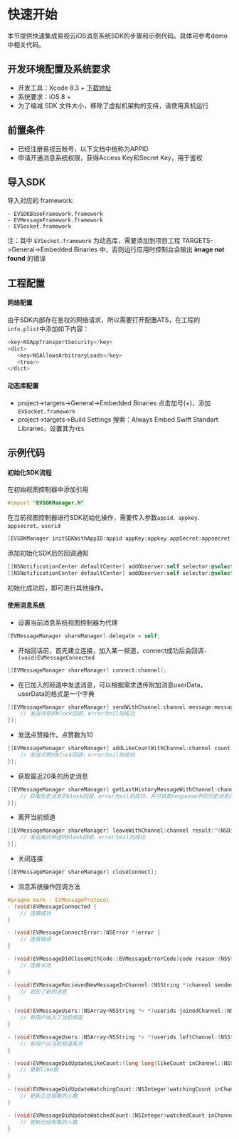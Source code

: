 # 快速开始
本节提供快速集成易视云iOS消息系统SDK的步骤和示例代码。具体可参考demo中相关代码。

## 开发环境配置及系统要求
* 开发工具：Xcode 8.3 + [下载地址](https://itunes.apple.com/us/app/xcode/id497799835?ls=1&mt=12)
* 系统要求：iOS 8 +
* 为了缩减 SDK 文件大小，移除了虚拟机架构的支持，请使用真机运行

## 前置条件
* 已经注册易视云账号，以下文档中统称为APPID
* 申请开通消息系统权限，获得Access Key和Secret Key，用于鉴权

## 导入SDK
导入对应的 framework:

```
- EVSDKBaseFramework.framework
- EVMessageFramework.framework
- EVSocket.framework
```

注：其中 `EVSocket.framework` 为动态库，需要添加到项目工程 TARGETS->General->Embedded Binaries 中，否则运行应用时控制台会输出 **image not found** 的错误


## 工程配置
#### 网络配置
由于SDK内部存在鉴权的网络请求，所以需要打开配置ATS，在工程的`info.plist`中添加如下内容：

```objective-c
<key>NSAppTransportSecurity</key>
<dict>
   <key>NSAllowsArbitraryLoads</key>
   <true/>
</dict>
```

#### 动态库配置
* project->targets->General->Embedded Binaries 点击加号(+)，添加`EVSocket.framework`
* project->targets->Build Settings 搜索：Always Embed Swift Standart Libraries，设置其为`YES`

## 示例代码
#### 初始化SDK流程
在初始视图控制器中添加引用

```objective-c
#import "EVSDKManager.h"
```

在当前视图控制器进行SDK初始化操作，需要传入参数`appid、appkey、appsecret、userid`

```objective-c
[EVSDKManager initSDKWithAppID:appid appKey:appkey appSecret:appsecret userID:userid];
```

添加初始化SDK后的回调通知

```objective-c
[[NSNotificationCenter defaultCenter] addObserver:self selector:@selector(initSDKError:) name:EVSDKInitErrorNotification object:nil];
[[NSNotificationCenter defaultCenter] addObserver:self selector:@selector(initSDKSuccess) name:EVSDKInitSuccessNotification object:nil];
```

初始化成功后，即可进行其他操作。

#### 使用消息系统
* 设置当前消息系统视图控制器为代理

```objective-c
[EVMessageManager shareManager].delegate = self;
```

* 开始回话前，首先建立连接，加入某一频道，connect成功后会回调`- (void)EVMessageConnected`

```objective-c
[[EVMessageManager shareManager] connect:channel];
```

* 在已加入的频道中发送消息，可以根据需求透传附加消息userData，userData的格式是一个字典

```objective-c
[[EVMessageManager shareManager] sendWithChannel:channel message:message userData:customUserData type:EVMessageTypeMsg result:^(NSDictionary *response, NSError *error) {
    // 发送消息的block回调，error为nil则成功
}];
```

* 发送点赞操作，点赞数为10

```objective-c
[[EVMessageManager shareManager] addLikeCountWithChannel:channel count:10 result:^(NSDictionary *response, NSError *error) {
    // 发送点赞的block回调，error为nil则成功
}];
```

* 获取最近20条的历史消息

```objective-c
[[EVMessageManager shareManager] getLastHistoryMessageWithChannel:channel count:20 type:EVMessageTypeMsg result:^(NSDictionary *response, NSError *error) {
    // 获取历史消息的block回调，error为nil则成功，并可获取response中的历史消息内容
}];
```

* 离开当前频道

```objective-c
[[EVMessageManager shareManager] leaveWithChannel:channel result:^(NSDictionary *response, NSError *error) {
    // 发送离开频道的block回调，error为nil则成功
}];
```

* 关闭连接

```objective-c
[[EVMessageManager shareManager] closeConnect];
```

* 消息系统操作回调方法

```objective-c
#pragma mark - EVMessageProtocol
- (void)EVMessageConnected {
    // 连接成功
}

- (void)EVMessageConnectError:(NSError *)error {
    // 连接错误
}

- (void)EVMessageDidCloseWithCode:(EVMessageErrorCode)code reason:(NSString *)reason {
    // 连接关闭
}

- (void)EVMessageRecievedNewMessageInChannel:(NSString *)channel sendedFrom:(NSString *)userid message:(NSString *)message userData:(NSDictionary *)userData {
    // 收到了新的消息
}

- (void)EVMessageUsers:(NSArray<NSString *> *)userids joinedChannel:(NSString *)channel {
    // 有用户加入了当前频道
}

- (void)EVMessageUsers:(NSArray<NSString *> *)userids leftChannel:(NSString *)channel {
    // 有用户从当前频道离开
}

- (void)EVMessageDidUpdateLikeCount:(long long)likeCount inChannel:(NSString *)channel {
    // 更新like数
}

- (void)EVMessageDidUpdateWatchingCount:(NSInteger)watchingCount inChannel:(NSString *)channel {
    // 更新正在观看的人数
}

- (void)EVMessageDidUpdateWatchedCount:(NSInteger)watchedCount inChannel:(NSString *)channel {
    // 更新已经观看的人数
}

```

